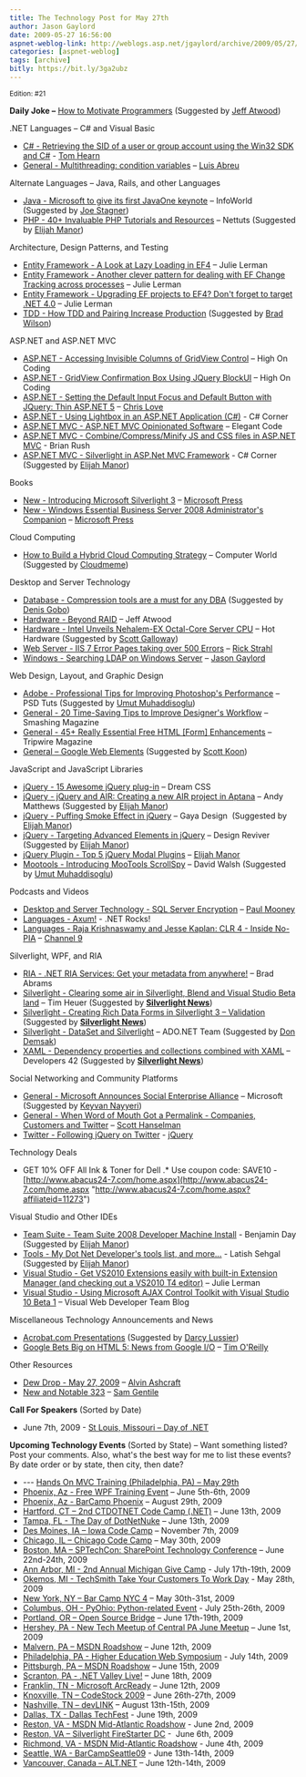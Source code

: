 ```yaml
---
title: The Technology Post for May 27th
author: Jason Gaylord
date: 2009-05-27 16:56:00
aspnet-weblog-link: http://weblogs.asp.net/jgaylord/archive/2009/05/27/the-technology-post-for-may-27th.aspx
categories: [aspnet-weblog]
tags: [archive]
bitly: https://bit.ly/3ga2ubz
---
```


<small>Edition: #21</small>

**Daily Joke –** [How to Motivate Programmers](http://www.codinghorror.com/blog/archives/001260.html) (Suggested by [Jeff Atwood](http://twitter.com/codinghorror))

.NET Languages – C# and Visual Basic

- [C# - Retrieving the SID of a user or group account using the Win32 SDK and C#](http://nerdyhearn.com/blog/142) - [Tom Hearn](http://twitter.com/nerdyhearn)
- [General - Multithreading: condition variables](http://msmvps.com/blogs/luisabreu/archive/2009/05/27/multithreading-condition-variables.aspx) – [Luis Abreu](http://twitter.com/luisabreu)

Alternate Languages – Java, Rails, and other Languages

- [Java - Microsoft to give its first JavaOne keynote](http://infoworld.com/d/developer-world/microsoft-give-its-first-javaone-keynote-566) – InfoWorld (Suggested by [Joe Stagner](http://twitter.com/MisfitGeek))
- [PHP - 40+ Invaluable PHP Tutorials and Resources](http://net.tutsplus.com/articles/web-roundups/40-invaluable-php-tutorials-and-resources/) – Nettuts (Suggested by [Elijah Manor](http://twitter.com/elijahmanor))

Architecture, Design Patterns, and Testing

- [Entity Framework - A Look at Lazy Loading in EF4](http://thedatafarm.com/blog/data-access/a-look-at-lazy-loading-in-ef4/) – Julie Lerman
- [Entity Framework - Another clever pattern for dealing with EF Change Tracking across processes](http://thedatafarm.com/blog/data-access/another-clever-pattern-for-dealingi-wtih-ef-change-tracking-across-processes/) – Julie Lerman
- [Entity Framework - Upgrading EF projects to EF4? Don't forget to target .NET 4.0](http://thedatafarm.com/blog/data-access/upgrading-ef-projects-to-ef4-don-t-forget-to-target-net-4-0/) – Julie Lerman
- [TDD - How TDD and Pairing Increase Production](http://anarchycreek.com/2009/05/26/how-tdd-and-pairing-increase-production/) (Suggested by [Brad Wilson](http://twitter.com/bradwilson))

ASP.NET and ASP.NET MVC

- [ASP.NET - Accessing Invisible Columns of GridView Control](http://www.highoncoding.com/Articles/87_Accessing_Invisible_Columns_of_GridView_Control.aspx) – High On Coding
- [ASP.NET - GridView Confirmation Box Using JQuery BlockUI](http://highoncoding.com/Articles/562_GridView_Confirmation_Box_Using_JQuery_BlockUI.aspx) – High On Coding
- [ASP.NET - Setting the Default Input Focus and Default Button with JQuery: Thin ASP.NET 5](http://professionalaspnet.com/archive/2009/05/24/Setting-the-Default-Input-Focus-and-Default-Button-_3A00_-Thin-ASP.NET-5.aspx) – [Chris Love](http://twitter.com/ChrisLove)
- [ASP.NET - Using Lightbox in an ASP.NET Application (C#)](http://www.c-sharpcorner.com/UploadFile/scottlysle/LightboxCS11142008232152PM/LightboxCS.aspx) - C# Corner
- [ASP.NET MVC - ASP.NET MVC Opinionated Software](http://elegantcode.com/2009/05/22/aspnet-mvc-opinionated-software/) – Elegant Code
- [ASP.NET MVC - Combine/Compress/Minify JS and CSS files in ASP.NET MVC](http://www.eggheadcafe.com/tutorials/aspnet/d2ab7472-50d1-4014-82d4-853131501049/combinecompressminify-j.aspx) - Brian Rush
- [ASP.NET MVC - Silverlight in ASP.Net MVC Framework](http://www.c-sharpcorner.com/UploadFile/dhananjaycoder/SilverLightwithMVCFramework04032009052312AM/SilverLightwithMVCFramework.aspx) - C# Corner (Suggested by [Elijah Manor](http://twitter.com/elijahmanor))

Books

- [New - Introducing Microsoft Silverlight 3](http://blogs.msdn.com/microsoft_press/archive/2009/05/27/rtm-d-today-introducing-microsoft-silverlight-3.aspx) – [Microsoft Press](http://twitter.com/MicrosoftPress)
- [New - Windows Essential Business Server 2008 Administrator's Companion](http://blogs.msdn.com/microsoft_press/archive/2009/05/27/new-book-windows-essential-business-server-2008-administrator-s-companion.aspx) – [Microsoft Press](http://twitter.com/MicrosoftPress)

Cloud Computing

- [How to Build a Hybrid Cloud Computing Strategy](http://www.computerworld.com/action/article.do?command=viewArticleBasic&articleId=9133546) – Computer World (Suggested by [Cloudmeme](http://twitter.com/cloudmeme))

Desktop and Server Technology

- [Database - Compression tools are a must for any DBA](http://blogs.lessthandot.com/index.php/DataMgmt/DBAdmin/title-8) (Suggested by [Denis Gobo](http://twitter.com/DenisGobo))
- [Hardware - Beyond RAID](http://www.codinghorror.com/blog/archives/001233.html) – Jeff Atwood
- [Hardware - Intel Unveils Nehalem-EX Octal-Core Server CPU](http://hothardware.com/News/Intel-Unveils-NehalemEX-OctalCore-Server-CPU/) – Hot Hardware (Suggested by [Scott Galloway](http://twitter.com/scottgal))
- [Web Server - IIS 7 Error Pages taking over 500 Errors](http://www.west-wind.com/Weblog/posts/745738.aspx) – [Rick Strahl](http://twitter.com/RickStrahl)
- [Windows - Searching LDAP on Windows Server](http://weblogs.asp.net/jgaylord/archive/2009/05/27/searching-ldap-on-windows-server.aspx) – [Jason Gaylord](http://twitter.com/jgaylord)

Web Design, Layout, and Graphic Design

- [Adobe - Professional Tips for Improving Photoshop's Performance](http://psd.tutsplus.com/tutorials/tools-tips/professional-tips-for-improving-photoshops-performance/) – PSD Tuts (Suggested by [Umut Muhaddisoglu](http://twitter.com/umutm))
- [General - 20 Time-Saving Tips to Improve Designer's Workflow](http://www.smashingmagazine.com/2009/05/26/20-time-saving-tips-to-improve-designers-workflow-part-1/) – Smashing Magazine
- [General - 45+ Really Essential Free HTML \[Form\] Enhancements](http://www.tripwiremagazine.com/tools/html/45-really-essential-free-html-form-enhancements.html) – Tripwire Magazine
- [General – Google Web Elements](http://www.google.com/webelements/ "http://www.google.com/webelements/") (Suggested by [Scott Koon](http://twitter.com/lazycoder)) 

JavaScript and JavaScript Libraries

- [jQuery - 15 Awesome jQuery plug-in](http://www.dreamcss.com/2009/05/15-awesome-jquery-plug-in.html "15 Awesome jQuery plug-in") – Dream CSS
- [jQuery - jQuery and AIR: Creating a new AIR project in Aptana](http://andymatthews.net/read/2009/05/26/jQuery-and-AIR:-Creating-a-new-AIR-project-in-Aptana) – Andy Matthews (Suggested by [Elijah Manor](http://twitter.com/elijahmanor))
- [jQuery - Puffing Smoke Effect in jQuery](http://www.gayadesign.com/diy/puffing-smoke-effect-in-jquery/) – Gaya Design  (Suggested by [Elijah Manor](http://twitter.com/elijahmanor))
- [jQuery - Targeting Advanced Elements in jQuery](http://designreviver.com/tips/targeting-advanced-elements-in-jquery/) – Design Reviver (Suggested by [Elijah Manor](http://twitter.com/elijahmanor))
- [jQuery Plugin - Top 5 jQuery Modal Plugins](http://webdevdotnet.blogspot.com/2009/05/top-5-jquery-modal-plugins.html) – [Elijah Manor](http://twitter.com/elijahmanor)
- [Mootools - Introducing MooTools ScrollSpy](http://davidwalsh.name/scrollspy) – David Walsh (Suggested by [Umut Muhaddisoglu](http://twitter.com/umutm))

Podcasts and Videos

- [Desktop and Server Technology - SQL Server Encryption](http://neuronspark.com/videos/sql-server-encryption/) – [Paul Mooney](http://twitter.com/moon)
- [Languages - Axum!](http://www.dotnetrocks.com/default.aspx?showNum=449) - .NET Rocks!
- [Languages - Raja Krishnaswamy and Jesse Kaplan: CLR 4 - Inside No-PIA](http://channel9.msdn.com/posts/Charles/Raja-Krishnaswamy-and-Jesse-Kaplan-CLR-4-Inside-No-PIA/) – [Channel 9](http://twitter.com/ch9)

Silverlight, WPF, and RIA

- [RIA - .NET RIA Services: Get your metadata from anywhere!](http://blogs.msdn.com/brada/archive/2009/05/26/net-ria-services-get-your-metadata-from-anywhere.aspx) – Brad Abrams
- [Silverlight - Clearing some air in Silverlight, Blend and Visual Studio Beta land](http://timheuer.com/blog/archive/2009/05/24/silverlight-blend-visual-studio-beta-confusion.aspx) – Tim Heuer (Suggested by **[Silverlight News](http://twitter.com/SilverlightNews)**)
- [Silverlight - Creating Rich Data Forms in Silverlight 3 – Validation](http://www.silverlightshow.net/items/Creating-Rich-Data-Forms-in-Silverlight-3-Validation.aspx) (Suggested by **[Silverlight News](http://twitter.com/SilverlightNews)**)
- [Silverlight - DataSet and Silverlight](http://blogs.msdn.com/adonet/archive/2009/05/26/dataset-and-silverlight.aspx) – ADO.NET Team (Suggested by [Don Demsak](http://twitter.com/donxml))
- [XAML - Dependency properties and collections combined with XAML](http://jvdveen.blogspot.com/2009/05/dependency-properties-and-collections.html) – Developers 42 (Suggested by **[Silverlight News](http://twitter.com/SilverlightNews)**)

Social Networking and Community Platforms

- [General - Microsoft Announces Social Enterprise Alliance](http://www.microsoft.com/presspass/press/2009/may09/05-27SocialEnterprisePR.mspx) – Microsoft (Suggested by [Keyvan Nayyeri](http://twitter.com/keyvan))
- [General - When Word of Mouth Got a Permalink - Companies, Customers and Twitter](http://www.hanselman.com/blog/WhenWordOfMouthGotAPermalinkCompaniesCustomersAndTwitter.aspx) – [Scott Hanselman](http://twittercounter.com/shanselman)
- [Twitter - Following jQuery on Twitter](http://skfox.com/2008/07/06/following-jquery-on-twitter/) - [jQuery](http://twitter.com/jquery)

Technology Deals

- GET 10% OFF All Ink & Toner for Dell .\* Use coupon code: SAVE10 - [http://www.abacus24-7.com/home.aspx](http://www.abacus24-7.com/home.aspx "http://www.abacus24-7.com/home.aspx?affiliateid=11273")

Visual Studio and Other IDEs

- [Team Suite - Team Suite 2008 Developer Machine Install](http://blog.benday.com/archive/2009/05/27/23225.aspx) - Benjamin Day (Suggested by [Elijah Manor](http://twitter.com/elijahmanor))
- [Tools - My Dot Net Developer's tools list, and more…](http://www.dotnetsurfers.com/Blog/2009/05/23/MyDotNetDeveloperrsquosToolsListAndMorehellip.aspx) - Latish Sehgal (Suggested by [Elijah Manor](http://twitter.com/elijahmanor))
- [Visual Studio - Get VS2010 Extensions easily with built-in Extension Manager (and checking out a VS2010 T4 editor)](http://thedatafarm.com/blog/tools/get-vs2010-extensions-easily-with-built-in-extension-manager-and-checking-out-a-vs2010-t4-editor/) – Julie Lerman
- [Visual Studio - Using Microsoft AJAX Control Toolkit with Visual Studio 10 Beta 1](http://blogs.msdn.com/webdevtools/archive/2009/05/26/using-microsoft-ajax-control-toolkit-with-visual-studio-10-beta-1.aspx) – Visual Web Developer Team Blog

Miscellaneous Technology Announcements and News

- [Acrobat.com Presentations](http://labs.adobe.com/technologies/presentations/) (Suggested by [Darcy Lussier](http://twitter.com/Darcy_Lussier))
- [Google Bets Big on HTML 5: News from Google I/O](http://radar.oreilly.com/2009/05/google-bets-big-on-html-5.html) – [Tim O'Reilly](http://www.twitter.com/radar)

Other Resources

- [Dew Drop - May 27, 2009](http://www.alvinashcraft.com/2009/05/27/dew-drop-may-27-2009/) – [Alvin Ashcraft](http://twitter.com/alvinashcraft)
- [New and Notable 323](http://samgentile.com/Web/new-and-notable/new-and-notable-323/) – [Sam Gentile](http://twitter.com/SamGentile)

**Call For Speakers** (Sorted by Date)

- June 7th, 2009 - [St Louis, Missouri – Day of .NET](http://stlouisdayofdotnet.com/Speakers.aspx)

**Upcoming Technology Events** (Sorted by State) – Want something listed? Post your comments. Also, what's the best way for me to list these events? By date order or by state, then city, then date?

- \--- [Hands On MVC Training (Philadelphia, PA) – May 29th](http://www.platinumbay.com/blogs/dotneticated/archive/2009/05/18/training-hands-on-introduction-to-asp-net-mvc-development.aspx)
- [Phoenix, Az - Free WPF Training Event](http://weblogs.asp.net/dwahlin/archive/2009/05/14/free-wpf-training-event-in-phoenix-june-5th-and-6th.aspx) – June 5th-6th, 2009
- [Phoenix, Az - BarCamp Phoenix](http://barcamp.org/BarCampPhoenix) – August 29th, 2009
- [Hartford, CT – 2nd CTDOTNET Code Camp (.NET)](http://ctdotnet.org/codecamp2.aspx) – June 13th, 2009
- [Tampa, FL - The Day of DotNetNuke](http://dayofdnn.com/) – June 13th, 2009
- [Des Moines, IA – Iowa Code Camp](http://iowacodecamp.com/default.aspx) – November 7th, 2009
- [Chicago, IL – Chicago Code Camp](http://chicagocodecamp-blogs.eventbrite.com/) – May 30th, 2009
- [Boston, MA – SPTechCon: SharePoint Technology Conference](http://www.sptechcon.com/) – June 22nd-24th, 2009
- [Ann Arbor, MI - 2nd Annual Michigan Give Camp](http://michigangivecamp.eventbrite.com/) - July 17th-19th, 2009
- [Okemos, MI - TechSmith Take Your Customers To Work Day](http://visuallounge.techsmith.com/2009/05/come_visit_techsmith_may_28_is.html) - May 28th, 2009
- [New York, NY – Bar Camp NYC 4](http://blogs.msdn.com/peterlau/archive/2009/05/20/barcampnyc4-coming-may-30-31st-at-nyu.aspx) – May 30th-31st, 2009
- [Columbus, OH - PyOhio: Python-related Event](http://www.developerfusion.com/event/13421/pyohio/) - July 25th-26th, 2009
- [Portland, OR – Open Source Bridge](http://www.developerfusion.com/event/12569/open-source-bridge/) – June 17th-19th, 2009
- [Hershey, PA - New Tech Meetup of Central PA June Meetup](http://www.meetup.com/New-Tech-Meetup-of-Central-PA/calendar/10338394/) – June 1st, 2009
- [Malvern, PA – MSDN Roadshow](http://msevents.microsoft.com/CUI/EventDetail.aspx?EventID=1032415130&Culture=en-US) – June 12th, 2009
- [Philadelphia, PA - Higher Education Web Symposium](http://www.developerfusion.com/event/11332/higher-education-web-symposium/) - July 14th, 2009
- [Pittsburgh, PA – MSDN Roadshow](http://msevents.microsoft.com/CUI/EventDetail.aspx?EventID=1032415478&Culture=en-US) – June 15th, 2009
- [Scranton, PA - .NET Valley Live!](http://dotnetvalley.com/events/eventdetails.aspx?eventid=72) – June 18th, 2009
- [Franklin, TN - Microsoft ArcReady](http://www.developerfusion.com/event/12322/microsoft-arcready/) – June 12th, 2009
- [Knoxville, TN – CodeStock 2009](http://www.codestock.org/) – June 26th-27th, 2009
- [Nashville, TN – devLINK](http://devlink.net/) – August 13th-15th, 2009
- [Dallas, TX - Dallas TechFest](http://www.developerfusion.com/event/12258/dallas-techfest/) - June 19th, 2009
- [Reston, VA - MSDN Mid-Atlantic Roadshow](http://blogs.msdn.com/gduthie/archive/2009/05/21/msdn-mid-atlantic-roadshows-reston-and-richmond.aspx) - June 2nd, 2009
- [Reston, VA – Silverlight FireStarter DC](http://franksworld.com/blog/archive/2009/05/06/11482.aspx) -  June 6th, 2009
- [Richmond, VA - MSDN Mid-Atlantic Roadshow](http://blogs.msdn.com/gduthie/archive/2009/05/21/msdn-mid-atlantic-roadshows-reston-and-richmond.aspx) - June 4th, 2009
- [Seattle, WA - BarCampSeattle09](http://barcampseattle-09.pathable.com/) - June 13th-14th, 2009
- [Vancouver, Canada – ALT.NET](http://www.altnetconfcanada.com/home/index.castle) – June 12th-14th, 2009